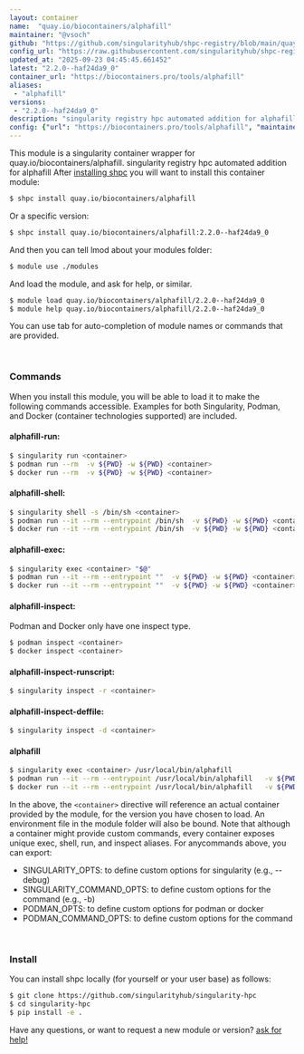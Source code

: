 ```yaml
---
layout: container
name:  "quay.io/biocontainers/alphafill"
maintainer: "@vsoch"
github: "https://github.com/singularityhub/shpc-registry/blob/main/quay.io/biocontainers/alphafill/container.yaml"
config_url: "https://raw.githubusercontent.com/singularityhub/shpc-registry/main/quay.io/biocontainers/alphafill/container.yaml"
updated_at: "2025-09-23 04:45:45.661452"
latest: "2.2.0--haf24da9_0"
container_url: "https://biocontainers.pro/tools/alphafill"
aliases:
 - "alphafill"
versions:
 - "2.2.0--haf24da9_0"
description: "singularity registry hpc automated addition for alphafill"
config: {"url": "https://biocontainers.pro/tools/alphafill", "maintainer": "@vsoch", "description": "singularity registry hpc automated addition for alphafill", "latest": {"2.2.0--haf24da9_0": "sha256:1e46f583b5b296af079d6d2820d56439c463220e7bd10223be92ae06d6509d13"}, "tags": {"2.2.0--haf24da9_0": "sha256:1e46f583b5b296af079d6d2820d56439c463220e7bd10223be92ae06d6509d13"}, "docker": "quay.io/biocontainers/alphafill", "aliases": {"alphafill": "/usr/local/bin/alphafill"}}
---
```


This module is a singularity container wrapper for quay.io/biocontainers/alphafill.
singularity registry hpc automated addition for alphafill
After [installing shpc](#install) you will want to install this container module:


```bash
$ shpc install quay.io/biocontainers/alphafill
```

Or a specific version:

```bash
$ shpc install quay.io/biocontainers/alphafill:2.2.0--haf24da9_0
```

And then you can tell lmod about your modules folder:

```bash
$ module use ./modules
```

And load the module, and ask for help, or similar.

```bash
$ module load quay.io/biocontainers/alphafill/2.2.0--haf24da9_0
$ module help quay.io/biocontainers/alphafill/2.2.0--haf24da9_0
```

You can use tab for auto-completion of module names or commands that are provided.

<br>

### Commands

When you install this module, you will be able to load it to make the following commands accessible.
Examples for both Singularity, Podman, and Docker (container technologies supported) are included.

#### alphafill-run:

```bash
$ singularity run <container>
$ podman run --rm  -v ${PWD} -w ${PWD} <container>
$ docker run --rm  -v ${PWD} -w ${PWD} <container>
```

#### alphafill-shell:

```bash
$ singularity shell -s /bin/sh <container>
$ podman run --it --rm --entrypoint /bin/sh  -v ${PWD} -w ${PWD} <container>
$ docker run --it --rm --entrypoint /bin/sh  -v ${PWD} -w ${PWD} <container>
```

#### alphafill-exec:

```bash
$ singularity exec <container> "$@"
$ podman run --it --rm --entrypoint ""  -v ${PWD} -w ${PWD} <container> "$@"
$ docker run --it --rm --entrypoint ""  -v ${PWD} -w ${PWD} <container> "$@"
```

#### alphafill-inspect:

Podman and Docker only have one inspect type.

```bash
$ podman inspect <container>
$ docker inspect <container>
```

#### alphafill-inspect-runscript:

```bash
$ singularity inspect -r <container>
```

#### alphafill-inspect-deffile:

```bash
$ singularity inspect -d <container>
```


#### alphafill

```bash
$ singularity exec <container> /usr/local/bin/alphafill
$ podman run --it --rm --entrypoint /usr/local/bin/alphafill   -v ${PWD} -w ${PWD} <container> -c " $@"
$ docker run --it --rm --entrypoint /usr/local/bin/alphafill   -v ${PWD} -w ${PWD} <container> -c " $@"
```



In the above, the `<container>` directive will reference an actual container provided
by the module, for the version you have chosen to load. An environment file in the
module folder will also be bound. Note that although a container
might provide custom commands, every container exposes unique exec, shell, run, and
inspect aliases. For anycommands above, you can export:

 - SINGULARITY_OPTS: to define custom options for singularity (e.g., --debug)
 - SINGULARITY_COMMAND_OPTS: to define custom options for the command (e.g., -b)
 - PODMAN_OPTS: to define custom options for podman or docker
 - PODMAN_COMMAND_OPTS: to define custom options for the command

<br>

### Install

You can install shpc locally (for yourself or your user base) as follows:

```bash
$ git clone https://github.com/singularityhub/singularity-hpc
$ cd singularity-hpc
$ pip install -e .
```

Have any questions, or want to request a new module or version? [ask for help!](https://github.com/singularityhub/singularity-hpc/issues)